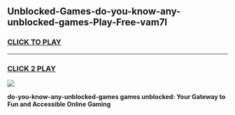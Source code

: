 
## Unblocked-Games-do-you-know-any-unblocked-games-Play-Free-vam7l
<h3>
<a href="https://premium76.site?title=do-you-know-any-unblocked-games&ref=22A">CLICK TO PLAY</a></h3>
<hr>

<h3>
<a href="https://premium76.site?title=do-you-know-any-unblocked-games&ref=22A">CLICK 2 PLAY</a>
  
</h3>

<a href="https://premium76.site?title=do-you-know-any-unblocked-games&ref=22A"><img src="https://clearcache.store/games.png"></a>


**do-you-know-any-unblocked-games games unblocked: Your Gateway to Fun and Accessible Online Gaming**
